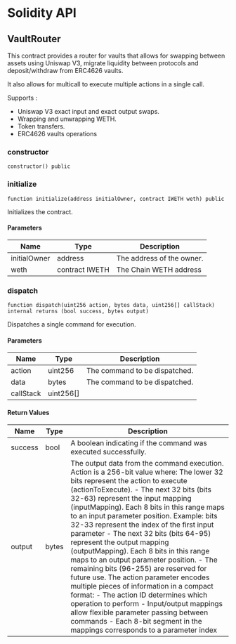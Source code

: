 # Solidity API

## VaultRouter

This contract provides a router for vaults that allows for
  swapping between assets using Uniswap V3, migrate liquidity between
  protocols and deposit/withdraw from ERC4626 vaults.

It also allows for multicall to execute multiple actions in a single call.

Supports :
- Uniswap V3 exact input and exact output swaps.
- Wrapping and unwrapping WETH.
- Token transfers.
- ERC4626 vaults operations

### constructor

```solidity
constructor() public
```

### initialize

```solidity
function initialize(address initialOwner, contract IWETH weth) public
```

Initializes the contract.

#### Parameters

| Name | Type | Description |
| ---- | ---- | ----------- |
| initialOwner | address | The address of the owner. |
| weth | contract IWETH | The Chain WETH address |

### dispatch

```solidity
function dispatch(uint256 action, bytes data, uint256[] callStack) internal returns (bool success, bytes output)
```

Dispatches a single command for execution.

#### Parameters

| Name | Type | Description |
| ---- | ---- | ----------- |
| action | uint256 | The command to be dispatched. |
| data | bytes | The command to be dispatched. |
| callStack | uint256[] |  |

#### Return Values

| Name | Type | Description |
| ---- | ---- | ----------- |
| success | bool | A boolean indicating if the command was executed successfully. |
| output | bytes | The output data from the command execution. Action is a 256-bit value where: The lower 32 bits represent the action to execute (actionToExecute).   - The next 32 bits (bits 32-63) represent the input mapping (inputMapping).     Each 8 bits in this range maps to an input parameter position.     Example: bits 32-33 represent the index of the first input parameter   - The next 32 bits (bits 64-95) represent the output mapping (outputMapping).     Each 8 bits in this range maps to an output parameter position.   - The remaining bits (96-255) are reserved for future use. The action parameter encodes multiple pieces of information in a compact format: - The action ID determines which operation to perform - Input/output mappings allow flexible parameter passing between commands - Each 8-bit segment in the mappings corresponds to a parameter index |

